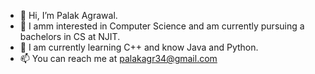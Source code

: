 - 👋 Hi, I’m Palak Agrawal. 
- 👀 I amm interested in Computer Science and am currently pursuing a bachelors in CS at NJIT. 
- 🌱 I am currently learning C++ and know Java and Python. 
- 📫 You can reach me at palakagr34@gmail.com

<!---
palakagr34/palakagr34 is a ✨ special ✨ repository because its `README.md` (this file) appears on your GitHub profile.
You can click the Preview link to take a look at your changes.
--->
